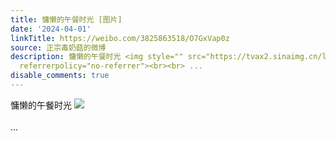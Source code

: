 ```yaml
---
title: 慵懒的午餐时光 [图片]
date: '2024-04-01'
linkTitle: https://weibo.com/3825863518/O7GxVap0z
source: 正宗毒奶菇的微博
description: 慵懒的午餐时光 <img style="" src="https://tvax2.sinaimg.cn/large/e40a0b5ely1hob70ytvmij23402c0u0y.jpg"
  referrerpolicy="no-referrer"><br><br> ...
disable_comments: true
---
```

慵懒的午餐时光 <img style="" src="https://tvax2.sinaimg.cn/large/e40a0b5ely1hob70ytvmij23402c0u0y.jpg" referrerpolicy="no-referrer"><br><br> ...